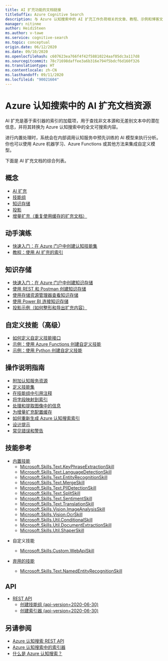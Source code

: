 ```yaml
---
title: AI 扩充功能的文档链接
titleSuffix: Azure Cognitive Search
description: 与 Azure 认知搜索中的 AI 扩充工作负荷相关的文章、教程、示例和博客文章的批注列表。
manager: nitinme
author: HeidiSteen
ms.author: v-tawe
ms.service: cognitive-search
ms.topic: conceptual
origin.date: 06/12/2020
ms.date: 09/10/2020
ms.openlocfilehash: c607623ea766f4f42f58810224aaf05dc3a117d8
ms.sourcegitcommit: 78c71698daffee3a6b316e794f5bdcf6d160f326
ms.translationtype: HT
ms.contentlocale: zh-CN
ms.lasthandoff: 09/11/2020
ms.locfileid: "90021604"
---
```

# <a name="documentation-resources-for-ai-enrichment-in-azure-cognitive-search"></a>Azure 认知搜索中的 AI 扩充文档资源

AI 扩充是基于索引器的索引的加载项，用于查找非文本源和无差别文本中的潜在信息，并将其转换为 Azure 认知搜索中的全文可搜索内容。 

进行内置处理时，系统会在内部调用认知服务中预先训练的 AI 模型来执行分析。 你也可以使用 Azure 机器学习、Azure Functions 或其他方法来集成自定义模型。

下面是 AI 扩充文档的综合列表。

## <a name="concepts"></a>概念

<!-- + [Debug sessions](cognitive-search-debug-session.md) -->

+ [AI 扩充](cognitive-search-concept-intro.md)
+ [技能组](cognitive-search-working-with-skillsets.md)
+ [知识存储](knowledge-store-concept-intro.md)
+ [投影](knowledge-store-projection-overview.md)
+ [增量扩充（重复使用缓存的扩充文档）](cognitive-search-incremental-indexing-conceptual.md)

## <a name="hands-on-walkthroughs"></a>动手演练

+ [快速入门：在 Azure 门户中创建认知技能集](cognitive-search-quickstart-blob.md)
+ [教程：使用 AI 扩充的索引](cognitive-search-tutorial-blob.md)

<!-- + [Tutorial: Diagnose, repair, and commit changes to your skillset with Debug Sessions](cognitive-search-tutorial-debug-sessions.md) -->

## <a name="knowledge-stores"></a>知识存储

+ [快速入门：在 Azure 门户中创建知识存储](knowledge-store-create-portal.md)
+ [使用 REST 和 Postman 创建知识存储](knowledge-store-create-rest.md)
+ [使用存储资源管理器查看知识存储](knowledge-store-view-storage-explorer.md)
+ [使用 Power BI 连接知识存储](knowledge-store-connect-power-bi.md)
+ [投影示例（如何整形和导出扩充内容）](knowledge-store-projections-examples.md)

## <a name="custom-skills-advanced"></a>自定义技能（高级）

+ [如何定义自定义技能接口](cognitive-search-custom-skill-interface.md)
+ [示例：使用 Azure Functions 创建自定义技能](cognitive-search-create-custom-skill-example.md)
+ [示例：使用 Python 创建自定义技能](cognitive-search-custom-skill-python.md)

<!-- + [Example: Create a custom skill using Form Recognizer](cognitive-search-custom-skill-form.md)  -->
<!-- + [Example: Create a custom skill using Azure Machine Learning](cognitive-search-tutorial-aml-custom-skill.md)  -->

## <a name="how-to-guidance"></a>操作说明指南

+ [附加认知服务资源](cognitive-search-attach-cognitive-services.md)
+ [定义技能集](cognitive-search-defining-skillset.md)
+ [在技能组中引用注释](cognitive-search-concept-annotations-syntax.md)
+ [将字段映射到索引](cognitive-search-output-field-mapping.md)
+ [处理和提取图像中的信息](cognitive-search-concept-image-scenarios.md)
+ [为增量扩充配置缓存](search-howto-incremental-index.md)
+ [如何重新生成 Azure 认知搜索索引](search-howto-reindex.md)
+ [设计提示](cognitive-search-concept-troubleshooting.md)
+ [常见错误和警告](cognitive-search-common-errors-warnings.md)

## <a name="skills-reference"></a>技能参考

+ [内置技能](cognitive-search-predefined-skills.md)
  + [Microsoft.Skills.Text.KeyPhraseExtractionSkill](cognitive-search-skill-keyphrases.md)
  + [Microsoft.Skills.Text.LanguageDetectionSkill](cognitive-search-skill-language-detection.md)
  + [Microsoft.Skills.Text.EntityRecognitionSkill](cognitive-search-skill-entity-recognition.md)
  + [Microsoft.Skills.Text.MergeSkill](cognitive-search-skill-textmerger.md)
  + [Microsoft.Skills.Text.PIIDetectionSkill](cognitive-search-skill-pii-detection.md)
  + [Microsoft.Skills.Text.SplitSkill](cognitive-search-skill-textsplit.md)
  + [Microsoft.Skills.Text.SentimentSkill](cognitive-search-skill-sentiment.md)
  + [Microsoft.Skills.Text.TranslationSkill](cognitive-search-skill-text-translation.md)
  + [Microsoft.Skills.Vision.ImageAnalysisSkill](cognitive-search-skill-image-analysis.md)
  + [Microsoft.Skills.Vision.OcrSkill](cognitive-search-skill-ocr.md)
  + [Microsoft.Skills.Util.ConditionalSkill](cognitive-search-skill-conditional.md)
  + [Microsoft.Skills.Util.DocumentExtractionSkill](cognitive-search-skill-document-extraction.md)
  + [Microsoft.Skills.Util.ShaperSkill](cognitive-search-skill-shaper.md)

<!--  + [Microsoft.Skills.Custom.AmlSkill](cognitive-search-aml-skill.md) -->
+ 自定义技能
  + [Microsoft.Skills.Custom.WebApiSkill](cognitive-search-custom-skill-web-api.md)

+ [弃用的技能](cognitive-search-skill-deprecated.md)
  + [Microsoft.Skills.Text.NamedEntityRecognitionSkill](cognitive-search-skill-named-entity-recognition.md)

## <a name="apis"></a>API

+ [REST API](https://docs.microsoft.com/rest/api/searchservice/)
  + [创建技能组 (api-version=2020-06-30)](https://docs.microsoft.com/rest/api/searchservice/create-skillset)
  + [创建索引器 (api-version=2020-06-30)](https://docs.microsoft.com/rest/api/searchservice/create-indexer)

## <a name="see-also"></a>另请参阅

+ [Azure 认知搜索 REST API](https://docs.microsoft.com/rest/api/searchservice/)
+ [Azure 认知搜索中的索引器](search-indexer-overview.md)
+ [什么是 Azure 认知搜索？](search-what-is-azure-search.md)
